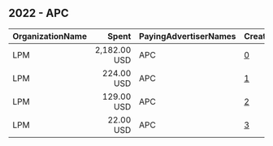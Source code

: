 ## 2022 - APC 
|OrganizationName|Spent|PayingAdvertiserNames|CreativeUrls|Impressions|Genders|AgeBrackets|CountryCodes|BillingAddresses|CandidateBallotInformation|
|:---|---:|:---|:---|---:|:---|:---|:---|:---|:---|
|LPM|2,182.00 USD|APC|[0](https://www.snap.com/political-ads/asset/dfa3fa89c076dd050a7f2cb74761d128b5c62b1e061c96030b0d94d083fc9924?mediaType=mp4)|3,908,974||19-44|nigeria|GB|Jide Sanwo olu|
|LPM|224.00 USD|APC|[1](https://www.snap.com/political-ads/asset/36f9db97eefe9ccd2ce16a9f90bb86facc55d43575b6331b97493bf7a7a77b85?mediaType=png)|101,780|MALE|30+|nigeria|GB||
|LPM|129.00 USD|APC|[2](https://www.snap.com/political-ads/asset/938a0dec861c009aa7079492c68e83e795cfb7ebffd7ec46dc4d8edd4a281eae?mediaType=png)|139,119||19-44|nigeria|GB|Jide Sanwo olu|
|LPM|22.00 USD|APC|[3](https://www.snap.com/political-ads/asset/a3fc999de121df31d314487832ad7a089331478ca35cf90c91371031b2ec76e7?mediaType=png)|13,060|MALE|30+|nigeria|GB||
